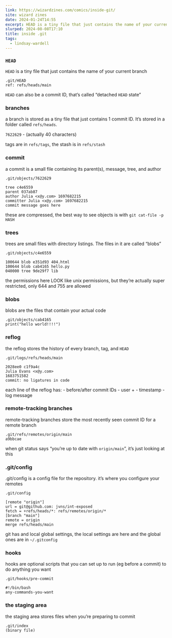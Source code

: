 ```yaml
---
link: https://wizardzines.com/comics/inside-git/
site: wizard zines
date: 2024-01-24T14:55
excerpt: HEAD is a tiny file that just contains the name of your current branch
slurped: 2024-08-08T17:10
title: inside .git
tags:
  - lindsay-wardell
---
```


### `HEAD`

`HEAD` is a tiny file that just contains the name of your current branch

`.git/HEAD`  
`ref: refs/heads/main`

`HEAD` can also be a commit ID, that’s called “detached `HEAD` state”

### branches

a branch is stored as a tiny file that just contains 1 commit ID. It’s stored in a folder called `refs/heads`.

`7622629` - (actually 40 characters)

tags are in `refs/tags`, the stash is in `refs/stash`

### commit

a commit is a small file containing its parent(s), message, tree, and author

`.git/objects/7622629`

```
tree c4e6559 
parent 037ab87 
author Julia <x@y.com> 1697682215 
committer Julia <x@y.com> 1697682215 
commit message goes here 
```

these are compressed, the best way to see objects is with `git cat-file -p HASH`

### trees

trees are small files with directory listings. The files in it are called “blobs”

`.git/objects/c4e6559`

```
100644 blob e351d93 404.html 
100644 blob cab4165 hello.py
040000 tree 9de29f7 lib
```

the permissions here LOOK like unix permissions, but they’re actually super restricted, only 644 and 755 are allowed

### blobs

blobs are the files that contain your actual code

`.git/objects/cab4165`  
`print("hello world!!!!")`

### reflog

the reflog stores the history of every branch, tag, and `HEAD`

`.git/logs/refs/heads/main`

```
2028ee0 c1f9a4c 
Julia Evans <x@y.com> 
1683751582 
commit: no ligatures in code
```

each line of the reflog has: - before/after commit IDs - user + - timestamp - log message

### remote-tracking branches

remote-tracking branches store the most recently seen commit ID for a remote branch

`.git/refs/remotes/origin/main`  
`a9bbcae`

when git status says “you’re up to date with `origin/main`”, it’s just looking at this

### .git/config

.git/config is a config file for the repository. it’s where you configure your remotes

`.git/config`

```
[remote "origin"] 
url = git@github.com: jvns/int-exposed 
fetch = +refs/heads/*: refs/remotes/origin/* 
[branch "main"] 
remote = origin 
merge refs/heads/main
```

git has and local global settings, the local settings are here and the global ones are in `~/.gitconfig`

### hooks

hooks are optional scripts that you can set up to run (eg before a commit) to do anything you want

`.git/hooks/pre-commit`

```
#!/bin/bash 
any-commands-you-want
```

### the staging area

the staging area stores files when you’re preparing to commit

`.git/index`  
`(binary file)`
